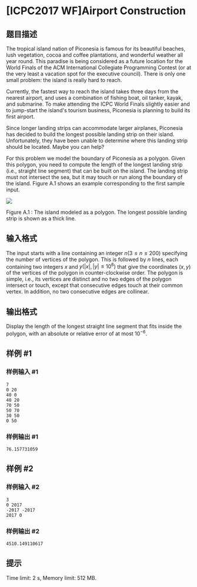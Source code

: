 # [ICPC2017 WF]Airport Construction

## 题目描述



The tropical island nation of Piconesia is famous for its beautiful beaches, lush vegetation, cocoa and coffee plantations, and wonderful weather all year round. This paradise is being considered as a future location for the World Finals of the ACM International Collegiate Programming Contest (or at the very least a vacation spot for the executive council). There is only one small problem: the island is really hard to reach.

Currently, the fastest way to reach the island takes three days from the nearest airport, and uses a combination of fishing boat, oil tanker, kayak, and submarine. To make attending the ICPC World Finals slightly easier and to jump-start the island's tourism business, Piconesia is planning to build its first airport.

Since longer landing strips can accommodate larger airplanes, Piconesia has decided to build the longest possible landing strip on their island. Unfortunately, they have been unable to determine where this landing strip should be located. Maybe you can help?

For this problem we model the boundary of Piconesia as a polygon. Given this polygon, you need to compute the length of the longest landing strip (i.e., straight line segment) that can be built on the island. The landing strip must not intersect the sea, but it may touch or run along the boundary of the island. Figure A.1 shows an example corresponding to the first sample input.

![](https://onlinejudgeimages.s3-ap-northeast-1.amazonaws.com/problem/14633/1.png)

Figure A.1 : The island modeled as a polygon. The longest possible landing strip is shown as a thick line.



## 输入格式



The input starts with a line containing an integer $n (3 \le n \le 200)$ specifying the number of vertices of the polygon. This is followed by $n$ lines, each containing two integers $x$ and $y (|x|, |y| \le 10^{6})$ that give the coordinates $(x , y)$ of the vertices of the polygon in counter-clockwise order. The polygon is simple, i.e., its vertices are distinct and no two edges of the polygon intersect or touch, except that consecutive edges touch at their common vertex. In addition, no two consecutive edges are collinear.



## 输出格式



Display the length of the longest straight line segment that fits inside the polygon, with an absolute or relative error of at most $10^{−6}.$



## 样例 #1

### 样例输入 #1
```
7
0 20
40 0
40 20
70 50
50 70
30 50
0 50
```

### 样例输出 #1

```
76.157731059
```

## 样例 #2

### 样例输入 #2
```
3
0 2017
-2017 -2017
2017 0
```

### 样例输出 #2

```
4510.149110617
```

## 提示

Time limit: 2 s, Memory limit: 512 MB. 



